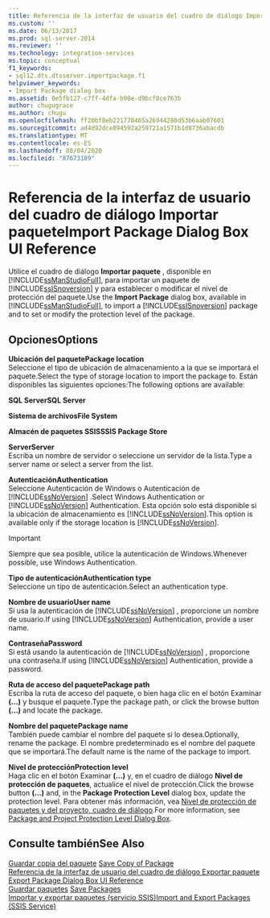 ```yaml
---
title: Referencia de la interfaz de usuario del cuadro de diálogo Importar paquete | Microsoft Docs
ms.custom: ''
ms.date: 06/13/2017
ms.prod: sql-server-2014
ms.reviewer: ''
ms.technology: integration-services
ms.topic: conceptual
f1_keywords:
- sql12.dts.dtsserver.importpackage.f1
helpviewer_keywords:
- Import Package dialog box
ms.assetid: 0e5fb127-c7ff-4dfa-b90e-d9bcf0ce763b
author: chugugrace
ms.author: chugu
ms.openlocfilehash: ff20bf8eb221778465a26944280d53b6aab07601
ms.sourcegitcommit: ad4d92dce894592a259721a1571b1d8736abacdb
ms.translationtype: MT
ms.contentlocale: es-ES
ms.lasthandoff: 08/04/2020
ms.locfileid: "87673189"
---
```

# <a name="import-package-dialog-box-ui-reference"></a><span data-ttu-id="07735-102">Referencia de la interfaz de usuario del cuadro de diálogo Importar paquete</span><span class="sxs-lookup"><span data-stu-id="07735-102">Import Package Dialog Box UI Reference</span></span>
  <span data-ttu-id="07735-103">Utilice el cuadro de diálogo **Importar paquete** , disponible en [!INCLUDE[ssManStudioFull](../includes/ssmanstudiofull-md.md)], para importar un paquete de [!INCLUDE[ssISnoversion](../includes/ssisnoversion-md.md)] y para establecer o modificar el nivel de protección del paquete.</span><span class="sxs-lookup"><span data-stu-id="07735-103">Use the **Import Package** dialog box, available in [!INCLUDE[ssManStudioFull](../includes/ssmanstudiofull-md.md)], to import a [!INCLUDE[ssISnoversion](../includes/ssisnoversion-md.md)] package and to set or modify the protection level of the package.</span></span>  
  
## <a name="options"></a><span data-ttu-id="07735-104">Opciones</span><span class="sxs-lookup"><span data-stu-id="07735-104">Options</span></span>  
 <span data-ttu-id="07735-105">**Ubicación del paquete**</span><span class="sxs-lookup"><span data-stu-id="07735-105">**Package location**</span></span>  
 <span data-ttu-id="07735-106">Seleccione el tipo de ubicación de almacenamiento a la que se importará el paquete.</span><span class="sxs-lookup"><span data-stu-id="07735-106">Select the type of storage location to import the package to.</span></span> <span data-ttu-id="07735-107">Están disponibles las siguientes opciones:</span><span class="sxs-lookup"><span data-stu-id="07735-107">The following options are available:</span></span>  
  
 <span data-ttu-id="07735-108">**SQL Server**</span><span class="sxs-lookup"><span data-stu-id="07735-108">**SQL Server**</span></span>  
  
 <span data-ttu-id="07735-109">**Sistema de archivos**</span><span class="sxs-lookup"><span data-stu-id="07735-109">**File System**</span></span>  
  
 <span data-ttu-id="07735-110">**Almacén de paquetes SSIS**</span><span class="sxs-lookup"><span data-stu-id="07735-110">**SSIS Package Store**</span></span>  
  
 <span data-ttu-id="07735-111">**Server**</span><span class="sxs-lookup"><span data-stu-id="07735-111">**Server**</span></span>  
 <span data-ttu-id="07735-112">Escriba un nombre de servidor o seleccione un servidor de la lista.</span><span class="sxs-lookup"><span data-stu-id="07735-112">Type a server name or select a server from the list.</span></span>  
  
 <span data-ttu-id="07735-113">**Autenticación**</span><span class="sxs-lookup"><span data-stu-id="07735-113">**Authentication**</span></span>  
 <span data-ttu-id="07735-114">Seleccione Autenticación de Windows o Autenticación de [!INCLUDE[ssNoVersion](../includes/ssnoversion-md.md)] .</span><span class="sxs-lookup"><span data-stu-id="07735-114">Select Windows Authentication or [!INCLUDE[ssNoVersion](../includes/ssnoversion-md.md)] Authentication.</span></span> <span data-ttu-id="07735-115">Esta opción solo está disponible si la ubicación de almacenamiento es [!INCLUDE[ssNoVersion](../includes/ssnoversion-md.md)].</span><span class="sxs-lookup"><span data-stu-id="07735-115">This option is available only if the storage location is [!INCLUDE[ssNoVersion](../includes/ssnoversion-md.md)].</span></span>  
  
> [!IMPORTANT]  
>  <span data-ttu-id="07735-116">Siempre que sea posible, utilice la autenticación de Windows.</span><span class="sxs-lookup"><span data-stu-id="07735-116">Whenever possible, use Windows Authentication.</span></span>  
  
 <span data-ttu-id="07735-117">**Tipo de autenticación**</span><span class="sxs-lookup"><span data-stu-id="07735-117">**Authentication type**</span></span>  
 <span data-ttu-id="07735-118">Seleccione un tipo de autenticación.</span><span class="sxs-lookup"><span data-stu-id="07735-118">Select an authentication type.</span></span>  
  
 <span data-ttu-id="07735-119">**Nombre de usuario**</span><span class="sxs-lookup"><span data-stu-id="07735-119">**User name**</span></span>  
 <span data-ttu-id="07735-120">Si usa la autenticación de [!INCLUDE[ssNoVersion](../includes/ssnoversion-md.md)] , proporcione un nombre de usuario.</span><span class="sxs-lookup"><span data-stu-id="07735-120">If using [!INCLUDE[ssNoVersion](../includes/ssnoversion-md.md)] Authentication, provide a user name.</span></span>  
  
 <span data-ttu-id="07735-121">**Contraseña**</span><span class="sxs-lookup"><span data-stu-id="07735-121">**Password**</span></span>  
 <span data-ttu-id="07735-122">Si está usando la autenticación de [!INCLUDE[ssNoVersion](../includes/ssnoversion-md.md)] , proporcione una contraseña.</span><span class="sxs-lookup"><span data-stu-id="07735-122">If using [!INCLUDE[ssNoVersion](../includes/ssnoversion-md.md)] Authentication, provide a password.</span></span>  
  
 <span data-ttu-id="07735-123">**Ruta de acceso del paquete**</span><span class="sxs-lookup"><span data-stu-id="07735-123">**Package path**</span></span>  
 <span data-ttu-id="07735-124">Escriba la ruta de acceso del paquete, o bien haga clic en el botón Examinar **(…)** y busque el paquete.</span><span class="sxs-lookup"><span data-stu-id="07735-124">Type the package path, or click the browse button **(...)** and locate the package.</span></span>  
  
 <span data-ttu-id="07735-125">**Nombre del paquete**</span><span class="sxs-lookup"><span data-stu-id="07735-125">**Package name**</span></span>  
 <span data-ttu-id="07735-126">También puede cambiar el nombre del paquete si lo desea.</span><span class="sxs-lookup"><span data-stu-id="07735-126">Optionally, rename the package.</span></span> <span data-ttu-id="07735-127">El nombre predeterminado es el nombre del paquete que se importará.</span><span class="sxs-lookup"><span data-stu-id="07735-127">The default name is the name of the package to import.</span></span>  
  
 <span data-ttu-id="07735-128">**Nivel de protección**</span><span class="sxs-lookup"><span data-stu-id="07735-128">**Protection level**</span></span>  
 <span data-ttu-id="07735-129">Haga clic en el botón Examinar **(…)** y, en el cuadro de diálogo **Nivel de protección de paquetes**, actualice el nivel de protección.</span><span class="sxs-lookup"><span data-stu-id="07735-129">Click the browse button **(...)** and, in the **Package Protection Level** dialog box, update the protection level.</span></span> <span data-ttu-id="07735-130">Para obtener más información, vea [Nivel de protección de paquetes y del proyecto, cuadro de diálogo](../../2014/integration-services/package-and-project-protection-level-dialog-box.md).</span><span class="sxs-lookup"><span data-stu-id="07735-130">For more information, see [Package and Project Protection Level Dialog Box](../../2014/integration-services/package-and-project-protection-level-dialog-box.md).</span></span>  
  
## <a name="see-also"></a><span data-ttu-id="07735-131">Consulte también</span><span class="sxs-lookup"><span data-stu-id="07735-131">See Also</span></span>  
 <span data-ttu-id="07735-132">[Guardar copia del paquete](../../2014/integration-services/save-copy-of-package.md) </span><span class="sxs-lookup"><span data-stu-id="07735-132">[Save Copy of Package](../../2014/integration-services/save-copy-of-package.md) </span></span>  
 <span data-ttu-id="07735-133">[Referencia de la interfaz de usuario del cuadro de diálogo Exportar paquete](../../2014/integration-services/export-package-dialog-box-ui-reference.md) </span><span class="sxs-lookup"><span data-stu-id="07735-133">[Export Package Dialog Box UI Reference](../../2014/integration-services/export-package-dialog-box-ui-reference.md) </span></span>  
 <span data-ttu-id="07735-134">[Guardar paquetes](save-packages.md) </span><span class="sxs-lookup"><span data-stu-id="07735-134">[Save Packages](save-packages.md) </span></span>  
 [<span data-ttu-id="07735-135">Importar y exportar paquetes &#40;servicio SSIS&#41;</span><span class="sxs-lookup"><span data-stu-id="07735-135">Import and Export Packages &#40;SSIS Service&#41;</span></span>](../../2014/integration-services/import-and-export-packages-ssis-service.md)  
  
  
